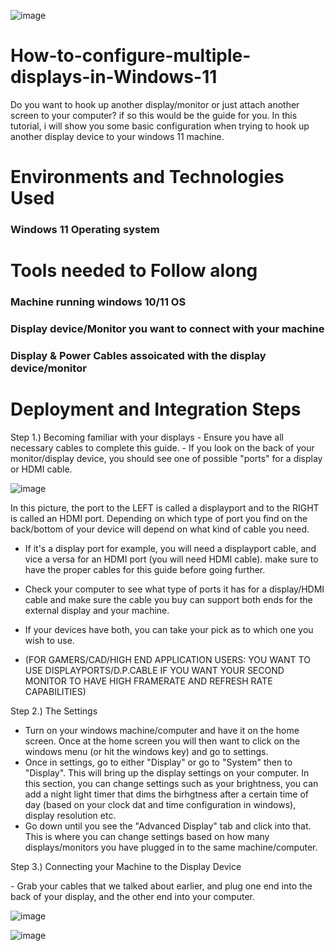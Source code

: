 ![image](https://github.com/xned1oox/How-to-configure-multiple-displays-in-Windows-11/assets/142749625/b7be22e4-35d4-420c-961d-b65f4126a153)


# How-to-configure-multiple-displays-in-Windows-11
Do you want to hook up another display/monitor or just attach another screen to your computer? if so this would be the guide for you. In this tutorial, i will show you some basic configuration when trying to hook up another display device to your windows 11 machine.


<h1>Environments and Technologies Used</h1>
<h3>Windows 11 Operating system</h3>

<h1>Tools needed to Follow along</h1>
<h3>Machine running windows 10/11 OS</h3>
<h3>Display device/Monitor you want to connect with your machine</h3>
<h3>Display & Power Cables assoicated with the display device/monitor</h3>

<h1>Deployment and Integration Steps</h1>
<p>
Step 1.) Becoming familiar with your displays
- Ensure you have all necessary cables to complete this guide.
- If you look on the back of your monitor/display device, you should see one of possible "ports" for a display or HDMI cable.
</p>

![image](https://github.com/xned1oox/How-to-configure-multiple-displays-in-Windows-11/assets/142749625/13fa7550-61a3-4349-9652-0207e6f06a55)


In this picture, the port to the LEFT is called a displayport and to the RIGHT is called an HDMI port. Depending on which type of port you find on the back/bottom of your device will depend on what kind of cable you need. 
- If it's a display port for example, you will need a displayport cable, and vice a versa for an HDMI port (you will need HDMI cable). make sure to have the proper cables for this guide before going further.
- Check your computer to see what type of ports it has for a display/HDMI cable and make sure the cable you buy can support both ends for the external display and your machine.
- If your devices have both, you can take your pick as to which one you wish to use.

- (FOR GAMERS/CAD/HIGH END APPLICATION USERS: YOU WANT TO USE DISPLAYPORTS/D.P.CABLE IF YOU WANT YOUR SECOND MONITOR TO HAVE HIGH FRAMERATE AND REFRESH RATE CAPABILITIES)

Step 2.) The Settings
- Turn on your windows machine/computer and have it on the home screen. Once at the home screen you will then want to click on the windows menu (or hit the windows key) and go to settings.
- Once in settings, go to either "Display" or go to "System" then to "Display". This will bring up the display settings on your computer. In this section, you can change settings such as your brightness, you can add a night light timer that dims the birhgtness after a certain time of day (based on your clock dat and time configuration in windows), display resolution etc.
- Go down until you see the "Advanced Display" tab and click into that. This is where you can change settings based on how many displays/monitors you have plugged in to the same machine/computer.

Step 3.) Connecting your Machine to the Display Device
<p>
- Grab your cables that we talked about earlier, and plug one end into the back of your display, and the other end into your computer.
</p>

![image](https://github.com/xned1oox/How-to-configure-multiple-displays-in-Windows-11/assets/142749625/10267380-acff-484f-acf2-94a98cb42415)

![image](https://github.com/xned1oox/How-to-configure-multiple-displays-in-Windows-11/assets/142749625/b89c6b31-78bf-4a8b-b720-d97a91f92dc7)




